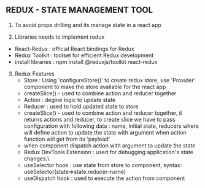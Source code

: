 REDUX - STATE MANAGEMENT TOOL
------------------------------
1. To avoid props drilling and its manage state in a react app

2. Libraries needs to implement redux
  - React-Redux : official React bindings for Redux 
  - Redux Toolkit : toolset for efficient Redux development
  - install libraries : npm install @reduxjs/toolkit react-redux
3. Redux Features
     - Store : Using 'configureStore()' to create redux store, use 'Provider' component to make the store available for the react app
     - createSlice() - used to combine action and reducer together
     - Action : degine logic to update state
     - Reducer : used to hold updated state to store
     - createSlice() - used to combine action and reducer together, it returns actions and reducer, to create slice we have to pass configuration with following data : name, initial state, reducers where will define action to update the state with argument when action function will get from its 'payload'
     - when component dispatch action with argument to update the state
     - Redux DevTools Extension : used for debugging application's state changes.\
     - useSelector hook : use state from store to component, syntax: useSelector(state=>state.reducer-name)
     - useDispatch hook : used to execute the  action from component